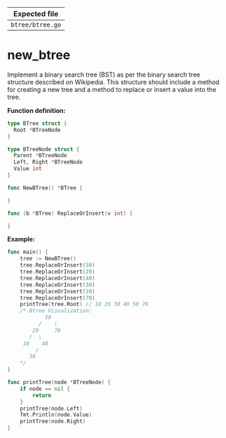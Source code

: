 | Expected file    |
| ---------------- |
| `btree/btree.go` |

# new_btree

Implement a binary search tree (BST) as per the binary search tree structure described on Wikipedia. This structure should include a method for creating a new tree and a method to replace or insert a value into the tree.

**Function definition:**

```go
type BTree struct {
  Root *BTreeNode
}

type BTreeNode struct {
  Parent *BTreeNode
  Left, Right *BTreeNode
  Value int
}

func NewBTree() *BTree {

}

func (b *BTree) ReplaceOrInsert(v int) {

}
```

**Example:**

```go
func main() {
    tree := NewBTree()
    tree.ReplaceOrInsert(50)
    tree.ReplaceOrInsert(20)
    tree.ReplaceOrInsert(40)
    tree.ReplaceOrInsert(30)
    tree.ReplaceOrInsert(10)
    tree.ReplaceOrInsert(70)
    printTree(tree.Root) // 10 20 30 40 50 70
    /* Btree Visualization:
            50
          /    \
        20     70
       /  \
     10    40
         /
       30
    */
}

func printTree(node *BTreeNode) {
    if node == nil {
        return
    }
    printTree(node.Left)
    fmt.Println(node.Value)
    printTree(node.Right)
}
```
